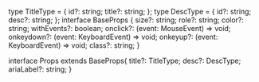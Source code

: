 type TitleType = {
    id?: string;
    title?: string;
  };
  type DescType = {
    id?: string;
    desc?: string;
  };
  interface BaseProps {
    size?: string;
    role?: string;
    color?: string;
    withEvents?: boolean;
    onclick?: (event: MouseEvent) => void;
    onkeydown?: (event: KeyboardEvent) => void;
    onkeyup?: (event: KeyboardEvent) => void;
    class?: string;
  }
  
  interface Props extends BaseProps{
    title?: TitleType;
    desc?: DescType;
    ariaLabel?: string;
  }